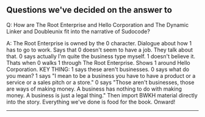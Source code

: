 
## Questions we've decided on the answer to

Q: How are The Root Enterprise and Hello Corporation and The Dynamic Linker and Doubleunix fit into the narrative of Sudocode?

A: The Root Enterprise is owned by the 0 character. Dialogue about how 1 has to go to work. Says that 0 doesn't seem to have a job. They talk about that. 0 says actually I'm quite the business type myself. 1 doesn't believe it. Thats when 0 walks 1 through The Root Enterprise. Shows 1 around Hello Corporation. KEY THING: 1 says these aren't businesses. 0 says what do you mean? 1 says "I mean to be a business you have to have a product or a service or a sales pitch or a store." 0 says "Those aren't businesses, those are ways of making money. A business has nothing to do with making money. A business is just a legal thing." Then import BWKH material directly into the story. Everything we've done is food for the book. Onward!

---
